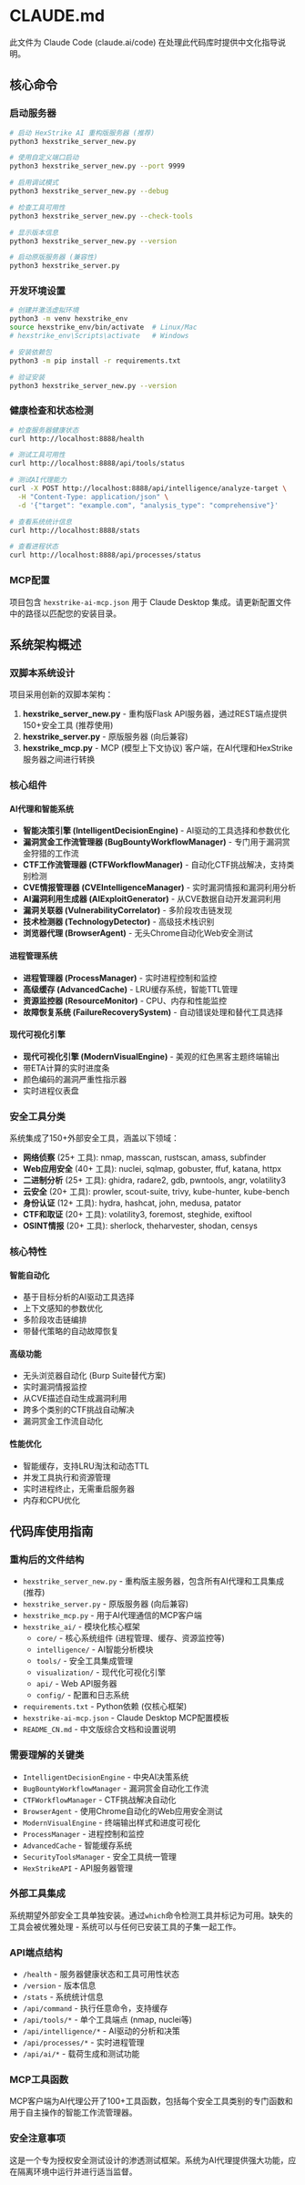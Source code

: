 # CLAUDE.md

此文件为 Claude Code (claude.ai/code) 在处理此代码库时提供中文化指导说明。

## 核心命令

### 启动服务器
```bash
# 启动 HexStrike AI 重构版服务器 (推荐)
python3 hexstrike_server_new.py

# 使用自定义端口启动
python3 hexstrike_server_new.py --port 9999

# 启用调试模式
python3 hexstrike_server_new.py --debug

# 检查工具可用性
python3 hexstrike_server_new.py --check-tools

# 显示版本信息
python3 hexstrike_server_new.py --version

# 启动原版服务器 (兼容性)
python3 hexstrike_server.py
```

### 开发环境设置
```bash
# 创建并激活虚拟环境
python3 -m venv hexstrike_env
source hexstrike_env/bin/activate  # Linux/Mac
# hexstrike_env\Scripts\activate   # Windows

# 安装依赖包
python3 -m pip install -r requirements.txt

# 验证安装
python3 hexstrike_server_new.py --version
```

### 健康检查和状态检测
```bash
# 检查服务器健康状态
curl http://localhost:8888/health

# 测试工具可用性
curl http://localhost:8888/api/tools/status

# 测试AI代理能力
curl -X POST http://localhost:8888/api/intelligence/analyze-target \
  -H "Content-Type: application/json" \
  -d '{"target": "example.com", "analysis_type": "comprehensive"}'

# 查看系统统计信息
curl http://localhost:8888/stats

# 查看进程状态
curl http://localhost:8888/api/processes/status
```

### MCP配置
项目包含 `hexstrike-ai-mcp.json` 用于 Claude Desktop 集成。请更新配置文件中的路径以匹配您的安装目录。

## 系统架构概述

### 双脚本系统设计
项目采用创新的双脚本架构：

1. **hexstrike_server_new.py** - 重构版Flask API服务器，通过REST端点提供150+安全工具 (推荐使用)
2. **hexstrike_server.py** - 原版服务器 (向后兼容)
3. **hexstrike_mcp.py** - MCP (模型上下文协议) 客户端，在AI代理和HexStrike服务器之间进行转换

### 核心组件

#### AI代理和智能系统
- **智能决策引擎 (IntelligentDecisionEngine)** - AI驱动的工具选择和参数优化
- **漏洞赏金工作流管理器 (BugBountyWorkflowManager)** - 专门用于漏洞赏金狩猎的工作流
- **CTF工作流管理器 (CTFWorkflowManager)** - 自动化CTF挑战解决，支持类别检测
- **CVE情报管理器 (CVEIntelligenceManager)** - 实时漏洞情报和漏洞利用分析
- **AI漏洞利用生成器 (AIExploitGenerator)** - 从CVE数据自动开发漏洞利用
- **漏洞关联器 (VulnerabilityCorrelator)** - 多阶段攻击链发现
- **技术检测器 (TechnologyDetector)** - 高级技术栈识别
- **浏览器代理 (BrowserAgent)** - 无头Chrome自动化Web安全测试

#### 进程管理系统
- **进程管理器 (ProcessManager)** - 实时进程控制和监控
- **高级缓存 (AdvancedCache)** - LRU缓存系统，智能TTL管理
- **资源监控器 (ResourceMonitor)** - CPU、内存和性能监控
- **故障恢复系统 (FailureRecoverySystem)** - 自动错误处理和替代工具选择

#### 现代可视化引擎
- **现代可视化引擎 (ModernVisualEngine)** - 美观的红色黑客主题终端输出
- 带ETA计算的实时进度条
- 颜色编码的漏洞严重性指示器
- 实时进程仪表盘

### 安全工具分类

系统集成了150+外部安全工具，涵盖以下领域：

- **网络侦察** (25+ 工具): nmap, masscan, rustscan, amass, subfinder
- **Web应用安全** (40+ 工具): nuclei, sqlmap, gobuster, ffuf, katana, httpx
- **二进制分析** (25+ 工具): ghidra, radare2, gdb, pwntools, angr, volatility3
- **云安全** (20+ 工具): prowler, scout-suite, trivy, kube-hunter, kube-bench
- **身份认证** (12+ 工具): hydra, hashcat, john, medusa, patator
- **CTF和取证** (20+ 工具): volatility3, foremost, steghide, exiftool
- **OSINT情报** (20+ 工具): sherlock, theharvester, shodan, censys

### 核心特性

#### 智能自动化
- 基于目标分析的AI驱动工具选择
- 上下文感知的参数优化
- 多阶段攻击链编排
- 带替代策略的自动故障恢复

#### 高级功能
- 无头浏览器自动化 (Burp Suite替代方案)
- 实时漏洞情报监控
- 从CVE描述自动生成漏洞利用
- 跨多个类别的CTF挑战自动解决
- 漏洞赏金工作流自动化

#### 性能优化
- 智能缓存，支持LRU淘汰和动态TTL
- 并发工具执行和资源管理
- 实时进程终止，无需重启服务器
- 内存和CPU优化

## 代码库使用指南

### 重构后的文件结构
- `hexstrike_server_new.py` - 重构版主服务器，包含所有AI代理和工具集成 (推荐)
- `hexstrike_server.py` - 原版服务器 (向后兼容)  
- `hexstrike_mcp.py` - 用于AI代理通信的MCP客户端
- `hexstrike_ai/` - 模块化核心框架
  - `core/` - 核心系统组件 (进程管理、缓存、资源监控等)
  - `intelligence/` - AI智能分析模块
  - `tools/` - 安全工具集成管理
  - `visualization/` - 现代化可视化引擎
  - `api/` - Web API服务器
  - `config/` - 配置和日志系统
- `requirements.txt` - Python依赖 (仅核心框架)
- `hexstrike-ai-mcp.json` - Claude Desktop MCP配置模板
- `README_CN.md` - 中文版综合文档和设置说明

### 需要理解的关键类
- `IntelligentDecisionEngine` - 中央AI决策系统
- `BugBountyWorkflowManager` - 漏洞赏金自动化工作流
- `CTFWorkflowManager` - CTF挑战解决自动化
- `BrowserAgent` - 使用Chrome自动化的Web应用安全测试
- `ModernVisualEngine` - 终端输出样式和进度可视化
- `ProcessManager` - 进程控制和监控
- `AdvancedCache` - 智能缓存系统
- `SecurityToolsManager` - 安全工具统一管理
- `HexStrikeAPI` - API服务器管理

### 外部工具集成
系统期望外部安全工具单独安装。通过`which`命令检测工具并标记为可用。缺失的工具会被优雅处理 - 系统可以与任何已安装工具的子集一起工作。

### API端点结构
- `/health` - 服务器健康状态和工具可用性状态
- `/version` - 版本信息
- `/stats` - 系统统计信息
- `/api/command` - 执行任意命令，支持缓存
- `/api/tools/*` - 单个工具端点 (nmap, nuclei等)
- `/api/intelligence/*` - AI驱动的分析和决策
- `/api/processes/*` - 实时进程管理
- `/api/ai/*` - 载荷生成和测试功能

### MCP工具函数
MCP客户端为AI代理公开了100+工具函数，包括每个安全工具类别的专门函数和用于自主操作的智能工作流管理器。

### 安全注意事项
这是一个专为授权安全测试设计的渗透测试框架。系统为AI代理提供强大功能，应在隔离环境中运行并进行适当监督。